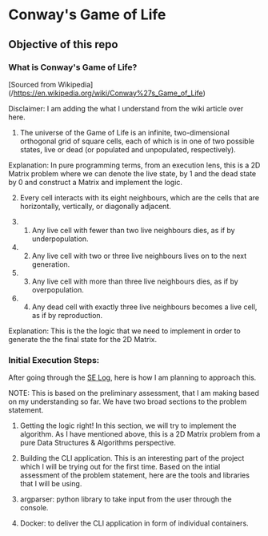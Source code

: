 # Conway's Game of Life

## Objective of this repo

### What is Conway's Game of Life?

[Sourced from Wikipedia] (/https://en.wikipedia.org/wiki/Conway%27s_Game_of_Life)

Disclaimer: I am adding the what I understand from the wiki article over here.

1. The universe of the Game of Life is an infinite, two-dimensional orthogonal grid of square cells, each of which is in one of two possible states, live or dead (or populated and unpopulated, respectively). 

Explanation: In pure programming terms, from an execution lens, this is a 2D Matrix problem where we can denote the live state, by 1 and the dead state by 0 and construct a Matrix and implement the logic.

2. Every cell interacts with its eight neighbours, which are the cells that are horizontally, vertically, or diagonally adjacent.

2. 1. Any live cell with fewer than two live neighbours dies, as if by underpopulation.
2. 2. Any live cell with two or three live neighbours lives on to the next generation.
2. 3. Any live cell with more than three live neighbours dies, as if by overpopulation.
2. 4. Any dead cell with exactly three live neighbours becomes a live cell, as if by reproduction.

Explanation: This is the the logic that we need to implement in order to generate the the final state for the 2D Matrix.


### Initial Execution Steps:

After going through the [SE Log](https://docs.google.com/document/d/1jIExgMhHwKZAXokPp7g4wO5mq7UYwO-M9sqCkTQf0Lk/edit#heading=h.n6urvrl4qa3l), here is how I am planning to approach this.

NOTE: This is based on the preliminary assessment, that I am making based on my understanding so far.
We have two broad sections to the problem statement.

1. Getting the logic right!
In this section, we will try to implement the algorithm.
As I have mentioned above, this is a 2D Matrix problem from a pure Data Structures & Algorithms perspective.

2. Building the CLI application.
This is an interesting part of the project which I will be trying out for the first time. Based on the intial assessment of the problem statement, here are the tools and libraries that I will be using.

1. argparser: python library to take input from the user through the console. 
2. Docker: to deliver the CLI application in form of individual containers.
